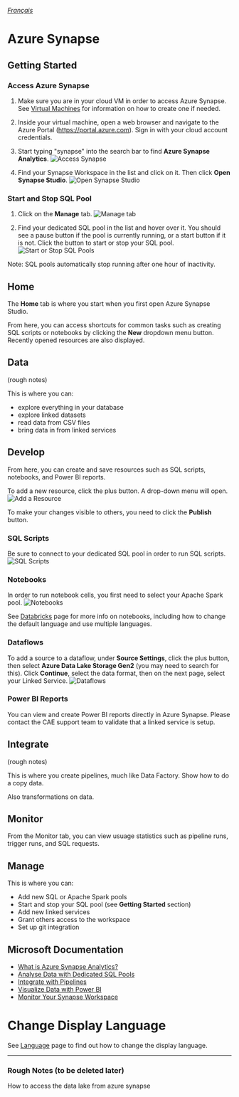 _[Français](../../fr/AzureSynapse)_

# Azure Synapse

## Getting Started

### Access Azure Synapse

1. Make sure you are in your cloud VM in order to access Azure Synapse. See [Virtual Machines](VirtualMachines.md) for information on how to create one if needed.

2. Inside your virtual machine, open a web browser and navigate to the Azure Portal (https://portal.azure.com). Sign in with your cloud account credentials.

3. Start typing "synapse" into the search bar to find **Azure Synapse Analytics**.
![Access Synapse](images/AzureSynapseAccess.png) 

4. Find your Synapse Workspace in the list and click on it. Then click **Open Synapse Studio**.
![Open Synapse Studio](images/AzureSynapseOpenStudio.png)


### Start and Stop SQL Pool

1. Click on the **Manage** tab.
![Manage tab](images/AzureSynapseStartStopPool_1.png)

2. Find your dedicated SQL pool in the list and hover over it. You should see a pause button if the pool is currently running, or a start button if it is not. Click the button to start or stop your SQL pool.
![Start or Stop SQL Pools](images/AzureSynapseStartStopPool_2.png)

Note: SQL pools automatically stop running after one hour of inactivity.

## Home

The **Home** tab is where you start when you first open Azure Synapse Studio. 

From here, you can access shortcuts for common tasks such as creating SQL scripts or notebooks by clicking the **New** dropdown menu button. Recently opened resources are also displayed.

## Data

(rough notes)

This is where you can:
- explore everything in your database
- explore linked datasets
- read data from CSV files
- bring data in from linked services

## Develop

From here, you can create and save resources such as SQL scripts, notebooks, and Power BI reports.

To add a new resource, click the plus button. A drop-down menu will open.
![Add a Resource](images/AzureSynapseDevelop.png)

To make your changes visible to others, you need to click the **Publish** button.

### SQL Scripts

Be sure to connect to your dedicated SQL pool in order to run SQL scripts.
![SQL Scripts](images/AzureSynapseDevelopSQL.png)

### Notebooks

In order to run notebook cells, you first need to select your Apache Spark pool.
![Notebooks](images/AzureSynapseDevelopNotebooks.png)

See [Databricks](Databricks.md) page for more info on notebooks, including how to change the default language and use multiple languages.

### Dataflows

To add a source to a dataflow, under **Source Settings**, click the plus button, then select **Azure Data Lake Storage Gen2** (you may need to search for this). Click **Continue**, select the data format, then on the next page, select your Linked Service.
![Dataflows](images/AzureSynapseDevelopDataflows.png)

### Power BI Reports

You can view and create Power BI reports directly in Azure Synapse. Please contact the CAE support team to validate that a linked service is setup.

## Integrate

(rough notes)

This is where you create pipelines, much like Data Factory. Show how to do a copy data.

Also transformations on data.

## Monitor

From the Monitor tab, you can view usuage statistics such as pipeline runs, trigger runs, and SQL requests.

## Manage

This is where you can:
- Add new SQL or Apache Spark pools
- Start and stop your SQL pool (see **Getting Started** section)
- Add new linked services
- Grant others access to the workspace
- Set up git integration

## Microsoft Documentation

- [What is Azure Synapse Analytics?](https://docs.microsoft.com/en-us/azure/synapse-analytics/overview-what-is) 
- [Analyse Data with Dedicated SQL Pools](https://docs.microsoft.com/en-us/azure/synapse-analytics/get-started-analyze-sql-pool)
- [Integrate with Pipelines](https://docs.microsoft.com/en-us/azure/synapse-analytics/get-started-pipelines)
- [Visualize Data with Power BI](https://docs.microsoft.com/en-us/azure/synapse-analytics/get-started-visualize-power-bi)
- [Monitor Your Synapse Workspace](https://docs.microsoft.com/en-us/azure/synapse-analytics/get-started-monitor)

# Change Display Language
See [Language](Language.md) page to find out how to change the display language.


---
### Rough Notes (to be deleted later)
How to access the data lake from azure synapse


